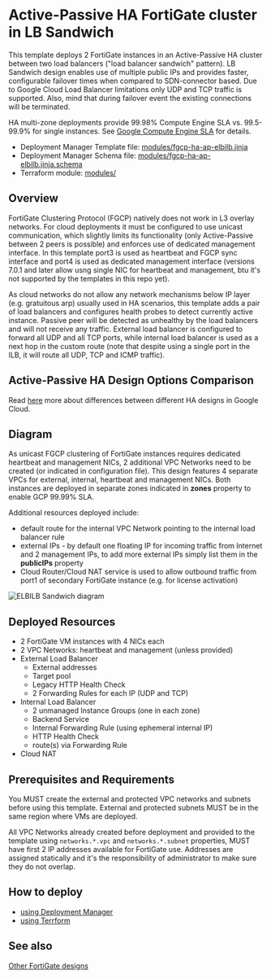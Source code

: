 # Active-Passive HA FortiGate cluster in LB Sandwich
This template deploys 2 FortiGate instances in an Active-Passive HA cluster between two load balancers ("load balancer sandwich" pattern). LB Sandwich design enables use of multiple public IPs and provides faster, configurable failover times when compared to SDN-connector based. Due to Google Cloud Load Balancer limitations only UDP and TCP traffic is supported. Also, mind that during failover event the existing connections will be terminated.

HA multi-zone deployments provide 99.98% Compute Engine SLA vs. 99.5-99.9% for single instances. See [Google Compute Engine SLA](https://cloud.google.com/compute/sla) for details.

* Deployment Manager Template file: [modules/fgcp-ha-ap-elbilb.jinja](../modules/deployment-manager/fgcp-ha-ap-elbilb.jinja)
* Deployment Manager Schema file: [modules/fgcp-ha-ap-elbilb.jinja.schema](../modules/deployment-manager/fgcp-ha-ap-elbilb.jinja.schema)
* Terraform module: [modules/](../modules/)

## Overview
FortiGate Clustering Protocol (FGCP) natively does not work in L3 overlay networks. For cloud deployments it must be configured to use unicast communication, which slightly limits its functionality (only Active-Passive between 2 peers is possible) and enforces use of dedicated management interface. In this template port3 is used as heartbeat and FGCP sync interface and port4 is used as dedicated management interface (versions 7.0.1 and later allow usng single NIC for heartbeat and management, btu it's not supported by the templates in this repo yet).

As cloud networks do not allow any network mechanisms below IP layer (e.g. gratuitous arp) usually used in HA scenarios, this template adds a pair of load balancers and configures health probes to detect currently active instance. Passive peer will be detected as unhealthy by the load balancers and will not receive any traffic. External load balancer is configured to forward all UDP and all TCP ports, while internal load balancer is used as a next hop in the custom route (note that despite using a single port in the ILB, it will route all UDP, TCP and ICMP traffic).

## Active-Passive HA Design Options Comparison
Read [here](../README.md#choosing-ha-architecture) more about differences between different HA designs in Google Cloud.

## Diagram
As unicast FGCP clustering of FortiGate instances requires dedicated heartbeat and management NICs, 2 additional VPC Networks need to be created (or indicated in configuration file). This design features 4 separate VPCs for external, internal, heartbeat and management NICs. Both instances are deployed in separate zones indicated in **zones** property to enable GCP 99.99% SLA.

Additional resources deployed include:
- default route for the internal VPC Network pointing to the internal load balancer rule
- external IPs - by default one floating IP for incoming traffic from Internet and 2 management IPs, to add more external IPs simply list them in the **publicIPs** property
- Cloud Router/Cloud NAT service is used to allow outbound traffic from port1 of secondary FortiGate instance (e.g. for license activation)

![ELBILB Sandwich diagram](https://app.lucidchart.com/publicSegments/view/b1ee079a-3c64-4e75-acb7-a42e3b6f8982/image.png)

## Deployed Resources
- 2 FortiGate VM instances with 4 NICs each
- 2 VPC Networks: heartbeat and management (unless provided)
- External Load Balancer
    - External addresses
    - Target pool
    - Legacy HTTP Health Check
    - 2 Forwarding Rules for each IP (UDP and TCP)
- Internal Load Balancer
    - 2 unmanaged Instance Groups (one in each zone)
    - Backend Service
    - Internal Forwarding Rule (using ephemeral internal IP)
    - HTTP Health Check
    - route(s) via Forwarding Rule
- Cloud NAT

## Prerequisites and Requirements
You MUST create the external and protected VPC networks and subnets before using this template. External and protected subnets MUST be in the same region where VMs are deployed.

All VPC Networks already created before deployment and provided to the template using `networks.*.vpc` and `networks.*.subnet` properties, MUST have first 2 IP addresses available for FortiGate use. Addresses are assigned statically and it's the responsibility of administrator to make sure they do not overlap.

## How to deploy
- [using Deployment Manager](deployment-manager/)
- [using Terrform](terraform/)

## See also
[Other FortiGate designs](../README.md)
